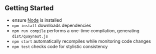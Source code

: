Getting Started
---------------

* ensure [Node](http://nodejs.org) is installed
* `npm install` downloads dependencies
* `npm run compile` performs a one-time compilation, generating `dist/quaynaut.js`
* `npm start` automatically recompiles while monitoring code changes
* `npm test` checks code for stylistic consistency
